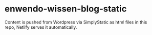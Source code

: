 # enwendo-wissen-blog-static
Content is pushed from Wordpress via SimplyStatic as html files in this repo, Netlify serves it automatically.
